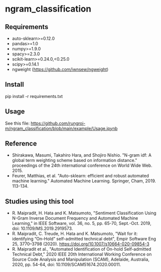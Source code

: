 # ngram_classification


## Requirements

- auto-sklearn>=0.12.0
- pandas>=1.0
- numpy>=1.9.0
- spacy>=2.3.0
- scikit-learn>=0.24.0,<0.25.0
- scipy>=0.14.1
- ngweight (https://github.com/iwnsew/ngweight)

## Install

pip install -r requirements.txt

## Usage

See this file: https://github.com/rungroj-m/ngram_classification/blob/main/example/Usage.ipynb


## Reference

- Shirakawa, Masumi, Takahiro Hara, and Shojiro Nishio. "N-gram idf: A global term weighting scheme based on information distance." proceedings of the 24th international conference on World Wide Web. 2015.
- Feurer, Matthias, et al. "Auto-sklearn: efficient and robust automated machine learning." Automated Machine Learning. Springer, Cham, 2019. 113-134.

## Studies using this tool

- R. Maipradit, H. Hata and K. Matsumoto, "Sentiment Classification Using N-Gram Inverse Document Frequency and Automated Machine Learning," in IEEE Software, vol. 36, no. 5, pp. 65-70, Sept.-Oct. 2019, doi: 10.1109/MS.2019.2919573.
- R. Maipradit, C. Treude, H. Hata and K. Matsumoto, "Wait for it: identifying “On-Hold” self-admitted technical debt", Empir Software Eng 25, 3770–3798 (2020). https://doi.org/10.1007/s10664-020-09854-3
- R. Maipradit et al., "Automated Identification of On-hold Self-admitted Technical Debt," 2020 IEEE 20th International Working Conference on Source Code Analysis and Manipulation (SCAM), Adelaide, Australia, 2020, pp. 54-64, doi: 10.1109/SCAM51674.2020.00011.
